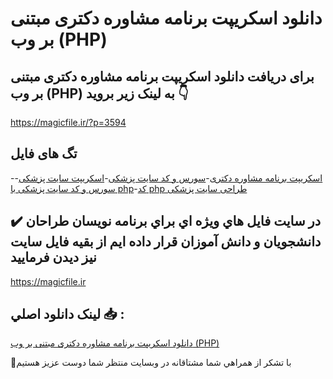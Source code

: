 # دانلود اسکریپت برنامه مشاوره دکتری مبتنی بر وب (PHP)

## برای دریافت دانلود اسکریپت برنامه مشاوره دکتری مبتنی بر وب (PHP) به لینک زیر بروید 👇

https://magicfile.ir/?p=3594

## تگ های فایل

-[اسکریپت برنامه مشاوره دکتری](https://magicfile.ir/product/%d8%a7%d8%b3%da%a9%d8%b1%db%8c%d9%be%d8%aa-%d8%a8%d8%b1%d9%86%d8%a7%d9%85%d9%87-%d9%85%d8%b4%d8%a7%d9%88%d8%b1%d9%87-%d8%af%da%a9%d8%aa%d8%b1%db%8c-%d9%85%d8%a8%d8%aa%d9%86%db%8c-%d8%a8%d8%b1-%d9%88%d8%a8-php/)-[سورس و کد سایت پزشکی](https://magicfile.ir/product/%d8%a7%d8%b3%da%a9%d8%b1%db%8c%d9%be%d8%aa-%d8%a8%d8%b1%d9%86%d8%a7%d9%85%d9%87-%d9%85%d8%b4%d8%a7%d9%88%d8%b1%d9%87-%d8%af%da%a9%d8%aa%d8%b1%db%8c-%d9%85%d8%a8%d8%aa%d9%86%db%8c-%d8%a8%d8%b1-%d9%88%d8%a8-php/)-[اسکریپت سایت پزشکی](https://magicfile.ir/product/%d8%a7%d8%b3%da%a9%d8%b1%db%8c%d9%be%d8%aa-%d8%a8%d8%b1%d9%86%d8%a7%d9%85%d9%87-%d9%85%d8%b4%d8%a7%d9%88%d8%b1%d9%87-%d8%af%da%a9%d8%aa%d8%b1%db%8c-%d9%85%d8%a8%d8%aa%d9%86%db%8c-%d8%a8%d8%b1-%d9%88%d8%a8-php/)-[سورس و کد سایت پزشکی با php](https://magicfile.ir/product/%d8%a7%d8%b3%da%a9%d8%b1%db%8c%d9%be%d8%aa-%d8%a8%d8%b1%d9%86%d8%a7%d9%85%d9%87-%d9%85%d8%b4%d8%a7%d9%88%d8%b1%d9%87-%d8%af%da%a9%d8%aa%d8%b1%db%8c-%d9%85%d8%a8%d8%aa%d9%86%db%8c-%d8%a8%d8%b1-%d9%88%d8%a8-php/)-[کد php طراحی سایت پزشکی](https://magicfile.ir/product/%d8%a7%d8%b3%da%a9%d8%b1%db%8c%d9%be%d8%aa-%d8%a8%d8%b1%d9%86%d8%a7%d9%85%d9%87-%d9%85%d8%b4%d8%a7%d9%88%d8%b1%d9%87-%d8%af%da%a9%d8%aa%d8%b1%db%8c-%d9%85%d8%a8%d8%aa%d9%86%db%8c-%d8%a8%d8%b1-%d9%88%d8%a8-php/)

## ✔️ در سايت فايل هاي ويژه اي براي برنامه نويسان طراحان دانشجويان و دانش آموزان قرار داده ايم از بقيه فايل سايت نيز ديدن فرماييد

https://magicfile.ir


## لينک دانلود اصلي 📥 :

[دانلود اسکریپت برنامه مشاوره دکتری مبتنی بر وب (PHP)](https://magicfile.ir/product/%d8%a7%d8%b3%da%a9%d8%b1%db%8c%d9%be%d8%aa-%d8%a8%d8%b1%d9%86%d8%a7%d9%85%d9%87-%d9%85%d8%b4%d8%a7%d9%88%d8%b1%d9%87-%d8%af%da%a9%d8%aa%d8%b1%db%8c-%d9%85%d8%a8%d8%aa%d9%86%db%8c-%d8%a8%d8%b1-%d9%88%d8%a8-php/) 


🙏با تشکر از همراهي شما مشتاقانه در وبسایت منتظر شما دوست عزیز هستیم

